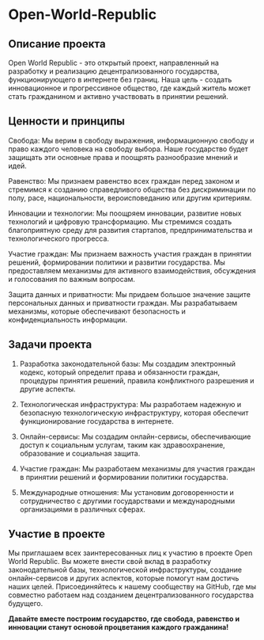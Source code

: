 # Open-World-Republic

## Описание проекта

Open World Republic - это открытый проект, направленный на разработку и реализацию децентрализованного государства, функционирующего в интернете без границ. Наша цель - создать инновационное и прогрессивное общество, где каждый житель может стать гражданином и активно участвовать в принятии решений.

## Ценности и принципы

Свобода: Мы верим в свободу выражения, информационную свободу и право каждого человека на свободу выбора. Наше государство будет защищать эти основные права и поощрять разнообразие мнений и идей.

Равенство: Мы признаем равенство всех граждан перед законом и стремимся к созданию справедливого общества без дискриминации по полу, расе, национальности, вероисповеданию или другим критериям.

Инновации и технологии: Мы поощряем инновации, развитие новых технологий и цифровую трансформацию. Мы стремимся создать благоприятную среду для развития стартапов, предпринимательства и технологического прогресса.

Участие граждан: Мы признаем важность участия граждан в принятии решений, формировании политики и развитии государства. Мы предоставляем механизмы для активного взаимодействия, обсуждения и голосования по важным вопросам.

Защита данных и приватности: Мы придаем большое значение защите персональных данных и приватности граждан. Мы разрабатываем механизмы, которые обеспечивают безопасность и конфиденциальность информации.

## Задачи проекта

1. Разработка законодательной базы: Мы создадим электронный кодекс, который определит права и обязанности граждан, процедуры принятия решений, правила конфликтного разрешения и другие аспекты.

2. Технологическая инфраструктура: Мы разработаем надежную и безопасную технологическую инфраструктуру, которая обеспечит функционирование государства в интернете.

3. Онлайн-сервисы: Мы создадим онлайн-сервисы, обеспечивающие доступ к социальным услугам, таким как здравоохранение, образование и социальная защита.

4. Участие граждан: Мы разработаем механизмы для участия граждан в принятии решений и формировании политики государства.

5. Международные отношения: Мы установим договоренности и сотрудничество с другими государствами и международными организациями в различных сферах.

## Участие в проекте

Мы приглашаем всех заинтересованных лиц к участию в проекте Open World Republic. Вы можете внести свой вклад в разработку законодательной базы, технологической инфраструктуры, создание онлайн-сервисов и других аспектов, которые помогут нам достичь наших целей. Присоединяйтесь к нашему сообществу на GitHub, где мы совместно работаем над созданием децентрализованного государства будущего.

**Давайте вместе построим государство, где свобода, равенство и инновации станут основой процветания каждого гражданина!**
